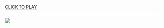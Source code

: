
<a href="https://premium76.site?title=square_mode_1550_games_unblocked&ref=13M">CLICK TO PLAY</a></h3>
<hr>

<a href="https://premium76.site?title=square_mode_1550_games_unblocked&ref=13M"><img src="https://clearcache.store/games.png"></a>


